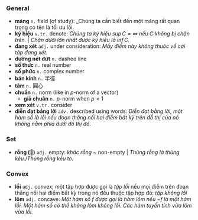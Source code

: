 

### General
- **mảng** `n.` field (of study): _Chúng ta cần biết đến một mảng rất quan trọng có tên là tối ưu lồi.
- **ký hiệu** `v.tr.` denote: _Chúng ta ký hiệu $\sup C = \infty$ nếu $C$ không bị chặn trên._ | _Chặn dưới lớn nhất được ký hiệu là $\inf C$._
- **đang xét** `adj.` under consideration: _Mấy điểm này không thuộc về cái tập đang xét._
- **đường nét đứt** `n.` dashed line
- **số thưc** `n.` real number
- **số phức** `n.` complex number
- **bán kính** `n.` 半徑
- **tâm** `n.` 圓心
- **chuẩn** `n.` norm (like in $p$-norm of a vector)
  - **giả chuẩn** `n.` $p$-norm when $p < 1$
- **xem xét** `v.tr.` consider
- **diễn đạt bằng lời** `adv.` described using words: _Diễn đạt bằng lời, một hàm số là lồi nếu đoạn thẳng nối hai điểm bất kỳ trên đồ thị của nó không nằm phía dưới đồ thị đó._



### Set
- **rỗng (𥧪)** `adj.` empty: _khác rỗng_ ~ non-empty | _Thùng rỗng là thùng kêu._/_Thùng rỗng kêu to._


### Convex
- **lồi** `adj.` convex; một tập hợp được gọi là _tập lồi_ nếu mọi điểm trên đoạn thẳng nối hai điểm bất kỳ trong nó đều thuộc tập hợp đó: _tập không lồi_
- **lõm** `adj.` concave: _Một hàm số $f$ được gọi là hàm lõm nếu $-f$ là một hàm lồi. Một hàm số có thể không lõm không lồi. Các hàm tuyến tính vừa lõm vừa lồi._












